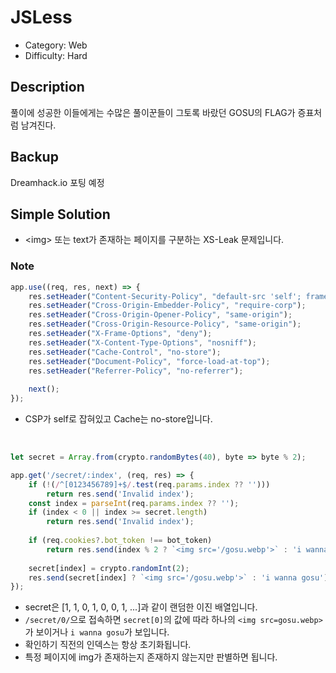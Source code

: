 # JSLess

* Category: Web
* Difficulty: Hard

## Description

풀이에 성공한 이들에게는 수많은 풀이꾼들이 그토록 바랐던 GOSU의 FLAG가 증표처럼 남겨진다.

## Backup

Dreamhack.io 포팅 예정

## Simple Solution

* \<img\> 또는 text가 존재하는 페이지를 구분하는 XS-Leak 문제입니다.


### Note
```javascript
app.use((req, res, next) => {
    res.setHeader("Content-Security-Policy", "default-src 'self'; frame-ancestors 'none';");
	res.setHeader("Cross-Origin-Embedder-Policy", "require-corp");
    res.setHeader("Cross-Origin-Opener-Policy", "same-origin");
    res.setHeader("Cross-Origin-Resource-Policy", "same-origin");
    res.setHeader("X-Frame-Options", "deny");
    res.setHeader("X-Content-Type-Options", "nosniff");
    res.setHeader("Cache-Control", "no-store");
    res.setHeader("Document-Policy", "force-load-at-top");
    res.setHeader("Referrer-Policy", "no-referrer");
	
	next();
});
```
* CSP가 self로 잡혀있고 Cache는 no-store입니다.
<br/>

```javascript
let secret = Array.from(crypto.randomBytes(40), byte => byte % 2);

app.get('/secret/:index', (req, res) => {
	if (!(/^[0123456789]+$/.test(req.params.index ?? '')))
		return res.send('Invalid index');
	const index = parseInt(req.params.index ?? '');
	if (index < 0 || index >= secret.length)
		return res.send('Invalid index');
	
	if (req.cookies?.bot_token !== bot_token)
		return res.send(index % 2 ? `<img src='/gosu.webp'>` : 'i wanna gosu');
	
	secret[index] = crypto.randomInt(2);
	res.send(secret[index] ? `<img src='/gosu.webp'>` : 'i wanna gosu');
});
```
* secret은 [1, 1, 0, 1, 0, 0, 1, ...]과 같이 랜덤한 이진 배열입니다.
* `/secret/0/`으로 접속하면 `secret[0]`의 값에 따라 하나의 `<img src=gosu.webp>`가 보이거나 `i wanna gosu`가 보입니다.
* 확인하기 직전의 인덱스는 항상 초기화됩니다.
* 특정 페이지에 img가 존재하는지 존재하지 않는지만 판별하면 됩니다.



